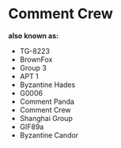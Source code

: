 # Comment Crew

**also known as:**
- TG-8223
- BrownFox
- Group 3
- APT 1
- Byzantine Hades
- G0006
- Comment Panda
- Comment Crew
- Shanghai Group
- GIF89a
- Byzantine Candor
